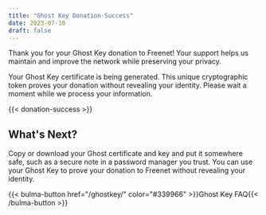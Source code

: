 ```yaml
---
title: "Ghost Key Donation Success"
date: 2023-07-10
draft: false
---
```


Thank you for your Ghost Key donation to Freenet! Your support helps us maintain and improve the
network while preserving your privacy.

Your Ghost Key certificate is being generated. This unique cryptographic token proves your donation
without revealing your identity. Please wait a moment while we process your information.

{{< donation-success >}}

## What's Next?

Copy or download your Ghost certificate and key and put it somewhere safe, such as a secure note in
a password manager you trust. You can use your Ghost Key to prove your donation to Freenet without
revealing your identity.

{{< bulma-button href="/ghostkey/" color="#339966" >}}Ghost Key FAQ{{< /bulma-button >}}
